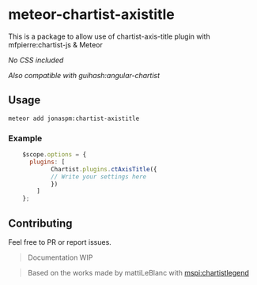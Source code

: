 # meteor-chartist-axistitle
This is a package to allow use of chartist-axis-title plugin with 
mfpierre:chartist-js & Meteor

*No CSS included*

*Also compatible with guihash:angular-chartist*

## Usage
	meteor add jonaspm:chartist-axistitle

### Example
```js
	$scope.options = {
      plugins: [
			Chartist.plugins.ctAxisTitle({
			// Write your settings here
			})
        ]
	};
```

## Contributing
Feel free to PR or report issues.

>Documentation WIP

>Based on the works made by mattiLeBlanc with [mspi:chartistlegend](https://github.com/mattiLeBlanc/chartist-plugin-legend/)
